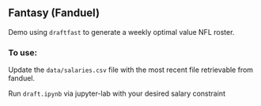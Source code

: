 ## Fantasy (Fanduel)

Demo using `draftfast` to generate a weekly optimal value NFL roster.

### To use:

Update the `data/salaries.csv` file with the most recent file retrievable from fanduel.

Run `draft.ipynb` via jupyter-lab with your desired salary constraint
